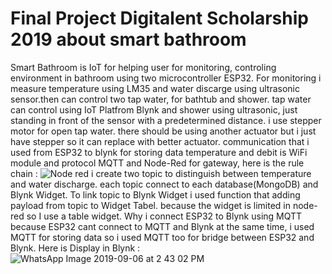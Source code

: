 # Final Project Digitalent Scholarship 2019 about smart bathroom

Smart Bathroom is IoT for helping user for monitoring, controling environment in bathroom using two microcontroller ESP32. For monitoring i measure temperature using LM35 and water discarge using ultrasonic sensor.then can control two tap water, for bathtub and shower. tap water can control using IoT Platfrom Blynk and shower using ultrasonic, just standing in front of the sensor with a predetermined distance. i use stepper motor for open tap water. there should be using another actuator but i just have stepper so it can replace with better actuator. communication that i used from ESP32 to blynk for storing data temperature and debit is WiFi module and protocol MQTT
and Node-Red for gateway, here is the rule chain : 
![Node red](https://user-images.githubusercontent.com/17356265/64408311-9d191900-d0b0-11e9-9ee2-22eaed0eba40.PNG)
i create two topic to distinguish between temperature and water discharge. each topic connect to each database(MongoDB) and Blynk Widget. To link topic to Blynk Widget i used function that adding payload from topic to Widget Tabel. because the widget is limited in node-red so I use a table widget. Why i connect ESP32 to Blynk using MQTT because ESP32 cant connect to MQTT and Blynk at the same time, i used MQTT for storing data so i used MQTT too for bridge between ESP32 and Blynk. Here is Display in Blynk : 
![WhatsApp Image 2019-09-06 at 2 43 02 PM](https://user-images.githubusercontent.com/17356265/64410562-80331480-d0b5-11e9-96e0-01ea12f30e60.jpeg)
